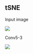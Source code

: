 ## tSNE

Input image

![](https://github.com/yodacatmeow/VGG16_SNUB36-50/blob/master/result/tsne_0_39/fig/tsne_input.png)



Conv5-3

![](https://github.com/yodacatmeow/VGG16_SNUB36-50/blob/master/result/tsne_0_39/fig/tsne_conv.png)

